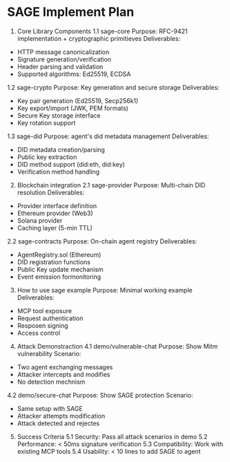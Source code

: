 # SAGE Implement Plan

1. Core Library Components
1.1 sage-core
Purpose: RFC-9421 implementation + cryptographic primitieves
Deliverables:
- HTTP message canonicalization
- Signature generation/verification
- Header parsing and validation
- Supported algorithms: Ed25519, ECDSA

1.2 sage-crypto
Purpose: Key generation and secure storage
Deliverables:
- Key pair generation (Ed25519, Secp256k1)
- Key export/import (JWK, PEM formats)
- Secure Key storage interface
- Key rotation support

1.3 sage-did
Purpose: agent's did metadata management
Deliverables:
- DID metadata creation/parsing
- Public key extraction
- DID method support (did:eth, did:key)
- Verification method handling

2. Blockchain integration
2.1 sage-provider
Purpose: Multi-chain DID resolution
Deliverables:
- Provider interface definition
- Ethereum provider (Web3)
- Solana provider
- Caching layer (5-min TTL)

2.2 sage-contracts
Purpose: On-chain agent registry
Deliverables:
- AgentRegistry.sol (Ethereum)
- DID registration functions
- Public Key update mechanism
- Event emission formonitoring

3. How to use sage example
Purpose: Minimal working example
Deliverables:
- MCP tool exposure
- Request authentication
- Resposen signing
- Access control

4. Attack Demonstraction
4.1 demo/vulnerable-chat
Purpose: Show Mitm vulnerability
Scenario:
- Two agent exchanging messages
- Attacker intercepts and modifies
- No detection mechnism

4.2 demo/secure-chat
Purpose: Show SAGE protection
Scenario:
- Same setup with SAGE
- Attacker attempts modification
- Attack detected and rejectes

5. Success Criteria
5.1 Security: Pass all attack scenarios in demo
5.2 Performance: < 50ms signature verification
5.3 Compatibility: Work with existing MCP tools
5.4 Usability: < 10 lines to add SAGE to agent




